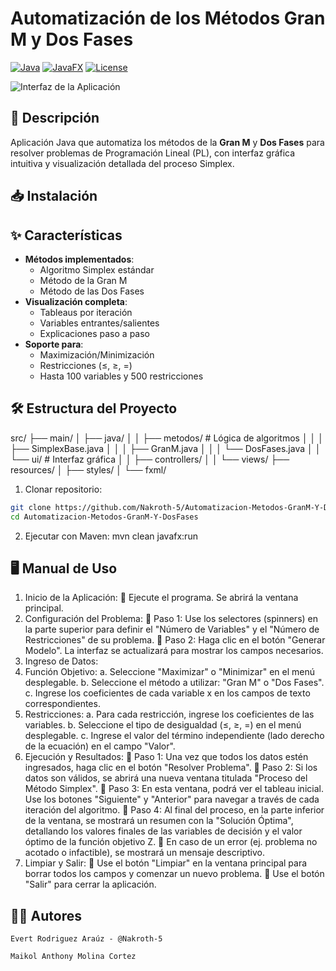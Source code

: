 # Automatización de los Métodos Gran M y Dos Fases

[![Java](https://img.shields.io/badge/Java-17%2B-blue)](https://www.java.com/)
[![JavaFX](https://img.shields.io/badge/JavaFX-17-purple)](https://openjfx.io/)
[![License](https://img.shields.io/badge/License-MIT-green)](LICENSE)

![Interfaz de la Aplicación](assets/app-screenshot.png)

## 📌 Descripción

Aplicación Java que automatiza los métodos de la **Gran M** y **Dos Fases**
para resolver problemas de Programación Lineal (PL), con interfaz gráfica intuitiva y visualización detallada del proceso Simplex.

## 📥 Instalación

## ✨ Características

- **Métodos implementados**:
  - Algoritmo Simplex estándar
  - Método de la Gran M
  - Método de las Dos Fases
- **Visualización completa**:
  - Tableaus por iteración
  - Variables entrantes/salientes
  - Explicaciones paso a paso
- **Soporte para**:
  - Maximización/Minimización
  - Restricciones (≤, ≥, =)
  - Hasta 100 variables y 500 restricciones

## 🛠️ Estructura del Proyecto
src/
├── main/
│ ├── java/
│ │ ├── metodos/ # Lógica de algoritmos
│ │ │ ├── SimplexBase.java
│ │ │ ├── GranM.java
│ │ │ └── DosFases.java
│ │ └── ui/ # Interfaz gráfica
│ │ ├── controllers/
│ │ └── views/
├── resources/
│ ├── styles/
│ └── fxml/

1. Clonar repositorio:
```bash
git clone https://github.com/Nakroth-5/Automatizacion-Metodos-GranM-Y-DosFases.git
cd Automatizacion-Metodos-GranM-Y-DosFases
```
2. Ejecutar con Maven: mvn clean javafx:run

## 🖥️ Manual de Uso
1.	Inicio de la Aplicación:
	Ejecute el programa. Se abrirá la ventana principal.
2.	Configuración del Problema:
	Paso 1: Use los selectores (spinners) en la parte superior para definir el "Número de Variables" y el "Número de Restricciones" de su problema.
	Paso 2: Haga clic en el botón "Generar Modelo". La interfaz se actualizará para mostrar los campos necesarios.
3.	Ingreso de Datos:
1.	Función Objetivo: 
a.	Seleccione "Maximizar" o "Minimizar" en el menú desplegable.
b.	Seleccione el método a utilizar: "Gran M" o "Dos Fases".
c.	Ingrese los coeficientes de cada variable x en los campos de texto correspondientes.
2.	Restricciones: 
a.	Para cada restricción, ingrese los coeficientes de las variables.
b.	Seleccione el tipo de desigualdad (≤, ≥, =) en el menú desplegable.
c.	Ingrese el valor del término independiente (lado derecho de la ecuación) en el campo "Valor".
4.	Ejecución y Resultados:
	Paso 1: Una vez que todos los datos estén ingresados, haga clic en el botón "Resolver Problema".
	Paso 2: Si los datos son válidos, se abrirá una nueva ventana titulada "Proceso del Método Simplex".
	Paso 3: En esta ventana, podrá ver el tableau inicial. Use los botones "Siguiente" y "Anterior" para navegar a través de cada iteración del algoritmo.
	Paso 4: Al final del proceso, en la parte inferior de la ventana, se mostrará un resumen con la "Solución Óptima", detallando los valores finales de las variables de decisión y el valor óptimo de la función objetivo Z.
	En caso de un error (ej. problema no acotado o infactible), se mostrará un mensaje descriptivo.
5.	Limpiar y Salir:
	Use el botón "Limpiar" en la ventana principal para borrar todos los campos y comenzar un nuevo problema.
	Use el botón "Salir" para cerrar la aplicación.
## 🧑‍💻 Autores
    Evert Rodriguez Araúz - @Nakroth-5
    
    Maikol Anthony Molina Cortez 
  
